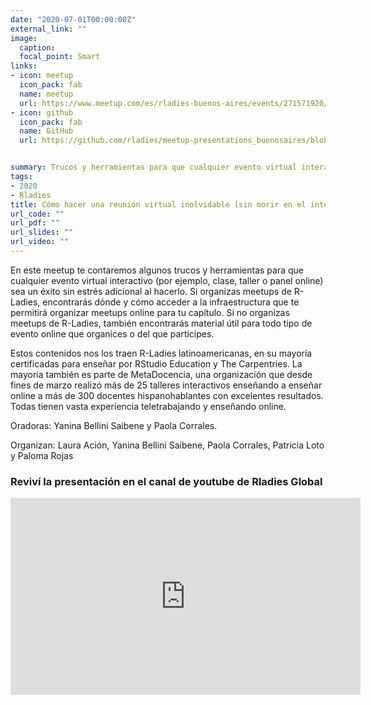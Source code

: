 ```yaml
---
date: "2020-07-01T00:00:00Z"
external_link: ""
image:
  caption:
  focal_point: Smart
links:
- icon: meetup
  icon_pack: fab
  name: meetup
  url: https://www.meetup.com/es/rladies-buenos-aires/events/271571920/
- icon: github
  icon_pack: fab
  name: GitHub
  url: https://github.com/rladies/meetup-presentations_buenosaires/blob/master/README.md


summary: Trucos y herramientas para que cualquier evento virtual interactivo
tags:
- 2020
- Rladies
title: Cómo hacer una reunión virtual inolvidable (sin morir en el intento)
url_code: ""
url_pdf: ""
url_slides: ""
url_video: ""
---
```


En este meetup te contaremos algunos trucos y herramientas para que cualquier evento virtual interactivo (por ejemplo, clase, taller o panel online) sea un éxito sin estrés adicional al hacerlo. Si organizas meetups de R-Ladies, encontrarás dónde y cómo acceder a la infraestructura que te permitirá organizar meetups online para tu capítulo. Si no organizas meetups de R-Ladies, también encontrarás material útil para todo tipo de evento online que organices o del que participes.

Estos contenidos nos los traen R-Ladies latinoamericanas, en su mayoría certificadas para enseñar por RStudio Education y The Carpentries. La mayoría también es parte de MetaDocencia, una organización que desde fines de marzo realizó más de 25 talleres interactivos enseñando a enseñar online a más de 300 docentes hispanohablantes con excelentes resultados. Todas tienen vasta experiencia teletrabajando y enseñando online.

Oradoras: Yanina Bellini Saibene y Paola Corrales.

Organizan: Laura Ación, Yanina Bellini Saibene, Paola Corrales, Patricia Loto y Paloma Rojas

### Reviví la presentación en el canal de youtube de Rladies Global

<iframe width="560" height="315" src="https://www.youtube.com/embed/lZICjcX7O0U" title="YouTube video player" frameborder="0" allow="accelerometer; autoplay; clipboard-write; encrypted-media; gyroscope; picture-in-picture" allowfullscreen></iframe>
